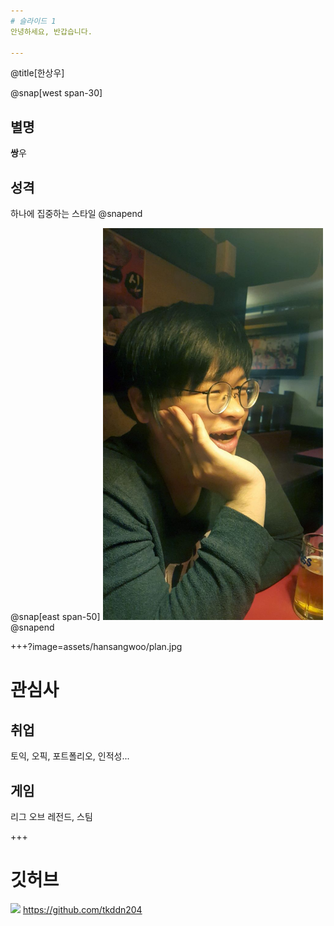```yaml
---
# 슬라이드 1
안녕하세요, 반갑습니다.

---
```


@title[한상우]

@snap[west span-30]
## 별명

**쌍**우

## 성격

하나에 집중하는 스타일
@snapend

@snap[east span-50]
<img src="assets/hansangwoo/profile.jpg" width="70%">
@snapend

+++?image=assets/hansangwoo/plan.jpg

# 관심사

## 취업

토익, 오픽, 포트폴리오, 인적성...

## 게임

리그 오브 레전드, 스팀

+++

# 깃허브

![](assets/hansangwoo/github.jpg)
https://github.com/tkddn204
